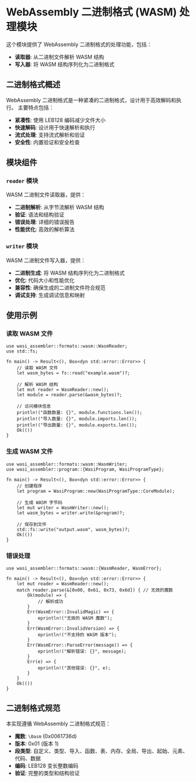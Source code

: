 # WebAssembly 二进制格式 (WASM) 处理模块

这个模块提供了 WebAssembly 二进制格式的处理功能，包括：
- **读取器**: 从二进制文件解析 WASM 结构
- **写入器**: 将 WASM 结构序列化为二进制格式

## 二进制格式概述

WebAssembly 二进制格式是一种紧凑的二进制格式，设计用于高效解码和执行。
主要特点包括：
- **紧凑性**: 使用 LEB128 编码减少文件大小
- **快速解码**: 设计用于快速解析和执行
- **流式处理**: 支持流式解析和验证
- **安全性**: 内置验证和安全检查

## 模块组件

### `reader` 模块

WASM 二进制文件读取器，提供：
- **二进制解析**: 从字节流解析 WASM 结构
- **验证**: 语法和结构验证
- **错误处理**: 详细的错误报告
- **性能优化**: 高效的解析算法

### `writer` 模块

WASM 二进制文件写入器，提供：
- **二进制生成**: 将 WASM 结构序列化为二进制格式
- **优化**: 代码大小和性能优化
- **兼容性**: 确保生成的二进制文件符合规范
- **调试支持**: 生成调试信息和映射

## 使用示例

### 读取 WASM 文件

```rust,no_run
use wasi_assembler::formats::wasm::WasmReader;
use std::fs;

fn main() -> Result<(), Box<dyn std::error::Error>> {
    // 读取 WASM 文件
    let wasm_bytes = fs::read("example.wasm")?;
    
    // 解析 WASM 结构
    let mut reader = WasmReader::new();
    let module = reader.parse(&wasm_bytes)?;
    
    // 访问模块信息
    println!("函数数量: {}", module.functions.len());
    println!("导入数量: {}", module.imports.len());
    println!("导出数量: {}", module.exports.len());
    Ok(())
}
```

### 生成 WASM 文件

```rust,no_run
use wasi_assembler::formats::wasm::WasmWriter;
use wasi_assembler::program::{WasiProgram, WasiProgramType};

fn main() -> Result<(), Box<dyn std::error::Error>> {
    // 创建程序
    let program = WasiProgram::new(WasiProgramType::CoreModule);
    
    // 生成 WASM 字节码
    let mut writer = WasmWriter::new();
    let wasm_bytes = writer.write(&program)?;
    
    // 保存到文件
    std::fs::write("output.wasm", wasm_bytes)?;
    Ok(())
}
```

### 错误处理

```rust,no_run
use wasi_assembler::formats::wasm::{WasmReader, WasmError};

fn main() -> Result<(), Box<dyn std::error::Error>> {
    let mut reader = WasmReader::new();
    match reader.parse(&[0x00, 0x61, 0x73, 0x6d]) { // 无效的魔数
        Ok(module) => {
            // 解析成功
        }
        Err(WasmError::InvalidMagic) => {
            eprintln!("无效的 WASM 魔数");
        }
        Err(WasmError::InvalidVersion) => {
            eprintln!("不支持的 WASM 版本");
        }
        Err(WasmError::ParseError(message)) => {
            eprintln!("解析错误: {}", message);
        }
        Err(e) => {
            eprintln!("其他错误: {}", e);
        }
    }
    Ok(())
}
```

## 二进制格式规范

本实现遵循 WebAssembly 二进制格式规范：
- **魔数**: `\0asm` (0x0061736d)
- **版本**: 0x01 (版本 1)
- **段类型**: 自定义、类型、导入、函数、表、内存、全局、导出、起始、元素、代码、数据
- **编码**: LEB128 变长整数编码
- **验证**: 完整的类型和结构验证